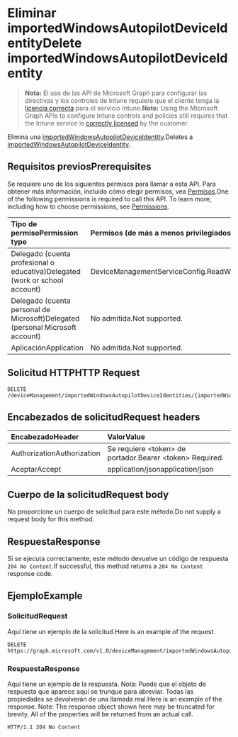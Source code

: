 # <a name="delete-importedwindowsautopilotdeviceidentity"></a><span data-ttu-id="7ba4c-101">Eliminar importedWindowsAutopilotDeviceIdentity</span><span class="sxs-lookup"><span data-stu-id="7ba4c-101">Delete importedWindowsAutopilotDeviceIdentity</span></span>

> <span data-ttu-id="7ba4c-102">**Nota:** El uso de las API de Microsoft Graph para configurar las directivas y los controles de Intune requiere que el cliente tenga la [licencia correcta](https://go.microsoft.com/fwlink/?linkid=839381) para el servicio Intune.</span><span class="sxs-lookup"><span data-stu-id="7ba4c-102">**Note:** Using the Microsoft Graph APIs to configure Intune controls and policies still requires that the Intune service is [correctly licensed](https://go.microsoft.com/fwlink/?linkid=839381) by the customer.</span></span>

<span data-ttu-id="7ba4c-103">Elimina una [importedWindowsAutopilotDeviceIdentity](../resources/intune_enrollment_importedwindowsautopilotdeviceidentity.md).</span><span class="sxs-lookup"><span data-stu-id="7ba4c-103">Deletes a [importedWindowsAutopilotDeviceIdentity](../resources/intune_enrollment_importedwindowsautopilotdeviceidentity.md).</span></span>
## <a name="prerequisites"></a><span data-ttu-id="7ba4c-104">Requisitos previos</span><span class="sxs-lookup"><span data-stu-id="7ba4c-104">Prerequisites</span></span>
<span data-ttu-id="7ba4c-p101">Se requiere uno de los siguientes permisos para llamar a esta API. Para obtener más información, incluido cómo elegir permisos, vea [Permisos](../../../concepts/permissions_reference.md).</span><span class="sxs-lookup"><span data-stu-id="7ba4c-p101">One of the following permissions is required to call this API. To learn more, including how to choose permissions, see [Permissions](../../../concepts/permissions_reference.md).</span></span>

|<span data-ttu-id="7ba4c-107">Tipo de permiso</span><span class="sxs-lookup"><span data-stu-id="7ba4c-107">Permission type</span></span>|<span data-ttu-id="7ba4c-108">Permisos (de más a menos privilegiados)</span><span class="sxs-lookup"><span data-stu-id="7ba4c-108">Permissions (from most to least privileged)</span></span>|
|:---|:---|
|<span data-ttu-id="7ba4c-109">Delegado (cuenta profesional o educativa)</span><span class="sxs-lookup"><span data-stu-id="7ba4c-109">Delegated (work or school account)</span></span>|<span data-ttu-id="7ba4c-110">DeviceManagementServiceConfig.ReadWrite.All</span><span class="sxs-lookup"><span data-stu-id="7ba4c-110">DeviceManagementServiceConfig.ReadWrite.All</span></span>|
|<span data-ttu-id="7ba4c-111">Delegado (cuenta personal de Microsoft)</span><span class="sxs-lookup"><span data-stu-id="7ba4c-111">Delegated (personal Microsoft account)</span></span>|<span data-ttu-id="7ba4c-112">No admitida.</span><span class="sxs-lookup"><span data-stu-id="7ba4c-112">Not supported.</span></span>|
|<span data-ttu-id="7ba4c-113">Aplicación</span><span class="sxs-lookup"><span data-stu-id="7ba4c-113">Application</span></span>|<span data-ttu-id="7ba4c-114">No admitida.</span><span class="sxs-lookup"><span data-stu-id="7ba4c-114">Not supported.</span></span>|

## <a name="http-request"></a><span data-ttu-id="7ba4c-115">Solicitud HTTP</span><span class="sxs-lookup"><span data-stu-id="7ba4c-115">HTTP Request</span></span>
<!-- {
  "blockType": "ignored"
}
-->
``` http
DELETE /deviceManagement/importedWindowsAutopilotDeviceIdentities/{importedWindowsAutopilotDeviceIdentityId}
```

## <a name="request-headers"></a><span data-ttu-id="7ba4c-116">Encabezados de solicitud</span><span class="sxs-lookup"><span data-stu-id="7ba4c-116">Request headers</span></span>
|<span data-ttu-id="7ba4c-117">Encabezado</span><span class="sxs-lookup"><span data-stu-id="7ba4c-117">Header</span></span>|<span data-ttu-id="7ba4c-118">Valor</span><span class="sxs-lookup"><span data-stu-id="7ba4c-118">Value</span></span>|
|:---|:---|
|<span data-ttu-id="7ba4c-119">Authorization</span><span class="sxs-lookup"><span data-stu-id="7ba4c-119">Authorization</span></span>|<span data-ttu-id="7ba4c-120">Se requiere &lt;token&gt; de portador.</span><span class="sxs-lookup"><span data-stu-id="7ba4c-120">Bearer &lt;token&gt; Required.</span></span>|
|<span data-ttu-id="7ba4c-121">Aceptar</span><span class="sxs-lookup"><span data-stu-id="7ba4c-121">Accept</span></span>|<span data-ttu-id="7ba4c-122">application/json</span><span class="sxs-lookup"><span data-stu-id="7ba4c-122">application/json</span></span>|

## <a name="request-body"></a><span data-ttu-id="7ba4c-123">Cuerpo de la solicitud</span><span class="sxs-lookup"><span data-stu-id="7ba4c-123">Request body</span></span>
<span data-ttu-id="7ba4c-124">No proporcione un cuerpo de solicitud para este método.</span><span class="sxs-lookup"><span data-stu-id="7ba4c-124">Do not supply a request body for this method.</span></span>

## <a name="response"></a><span data-ttu-id="7ba4c-125">Respuesta</span><span class="sxs-lookup"><span data-stu-id="7ba4c-125">Response</span></span>
<span data-ttu-id="7ba4c-126">Si se ejecuta correctamente, este método devuelve un código de respuesta `204 No Content`.</span><span class="sxs-lookup"><span data-stu-id="7ba4c-126">If successful, this method returns a `204 No Content` response code.</span></span>

## <a name="example"></a><span data-ttu-id="7ba4c-127">Ejemplo</span><span class="sxs-lookup"><span data-stu-id="7ba4c-127">Example</span></span>
### <a name="request"></a><span data-ttu-id="7ba4c-128">Solicitud</span><span class="sxs-lookup"><span data-stu-id="7ba4c-128">Request</span></span>
<span data-ttu-id="7ba4c-129">Aquí tiene un ejemplo de la solicitud.</span><span class="sxs-lookup"><span data-stu-id="7ba4c-129">Here is an example of the request.</span></span>
``` http
DELETE https://graph.microsoft.com/v1.0/deviceManagement/importedWindowsAutopilotDeviceIdentities/{importedWindowsAutopilotDeviceIdentityId}
```

### <a name="response"></a><span data-ttu-id="7ba4c-130">Respuesta</span><span class="sxs-lookup"><span data-stu-id="7ba4c-130">Response</span></span>
<span data-ttu-id="7ba4c-p102">Aquí tiene un ejemplo de la respuesta. Nota: Puede que el objeto de respuesta que aparece aquí se trunque para abreviar. Todas las propiedades se devolverán de una llamada real.</span><span class="sxs-lookup"><span data-stu-id="7ba4c-p102">Here is an example of the response. Note: The response object shown here may be truncated for brevity. All of the properties will be returned from an actual call.</span></span>
``` http
HTTP/1.1 204 No Content
```



